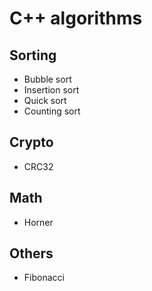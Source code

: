 # C++ algorithms

## Sorting

 * Bubble sort
 * Insertion sort
 * Quick sort
 * Counting sort

## Crypto

 * CRC32

## Math

 * Horner

## Others

 * Fibonacci